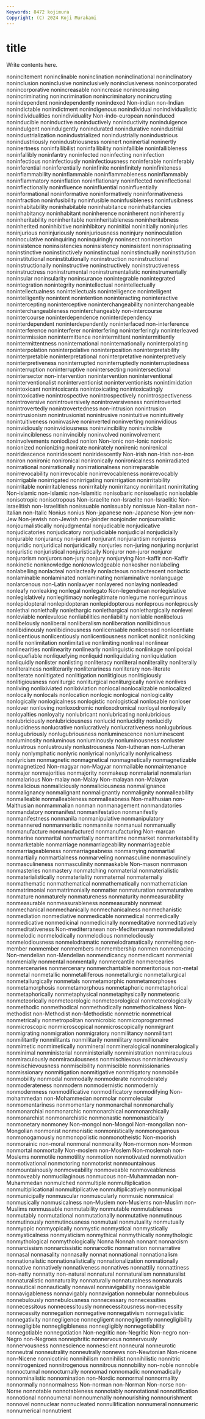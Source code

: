 ```yaml
---
Keywords: 8472 kojimura
Copyright: (C) 2024 Koji Murakami
---
```


# title

Write contents here.



nonincitement noninclinable noninclination noninclinational noninclinatory noninclusion noninclusive
noninclusively noninclusiveness nonincorporated nonincorporative nonincreasable nonincrease nonincreasing nonincriminating nonincrimination nonincriminatory
nonincrusting nonindependent nonindependently nonindexed Non-indian non-Indian nonindictable nonindictment nonindigenous nonindividual
nonindividualistic nonindividualities nonindividuality Non-indo-european noninduced noninducible noninductive noninductively noninductivity nonindulgence
nonindulgent nonindulgently nonindurated nonindurative nonindustrial nonindustrialization nonindustrialized nonindustrially nonindustrious nonindustriously
nonindustriousness noninert noninertial noninertly noninertness noninfallibilist noninfallibility noninfallible noninfallibleness noninfallibly
noninfantry noninfected noninfecting noninfection noninfectious noninfectiously noninfectiousness noninferable noninferably noninferential
noninferentially noninfinite noninfinitely noninfiniteness noninflammability noninflammable noninflammableness noninflammably noninflammatory noninflation
noninflationary noninflected noninflectional noninflectionally noninfluence noninfluential noninfluentially noninformational noninformative noninformatively
noninformativeness noninfraction noninfusibility noninfusible noninfusibleness noninfusibness noninhabitability noninhabitable noninhabitance noninhabitancies
noninhabitancy noninhabitant noninherence noninherent noninherently noninheritability noninheritable noninheritableness noninheritabness noninherited
noninhibitive noninhibitory noninitial noninitially noninjuries noninjurious noninjuriously noninjuriousness noninjury noninoculation
noninoculative noninquiring noninquiringly noninsect noninsertion noninsistence noninsistencies noninsistency noninsistent noninspissating
noninstinctive noninstinctively noninstinctual noninstinctually noninstitution noninstitutional noninstitutionally noninstruction noninstructional noninstructionally
noninstructive noninstructively noninstructiveness noninstructress noninstrumental noninstrumentalistic noninstrumentally noninsular noninsularity noninsurance
nonintegrable nonintegrated nonintegration nonintegrity nonintellectual nonintellectually nonintellectualness nonintellectuals nonintelligence nonintelligent
nonintelligently nonintent nonintention noninteracting noninteractive nonintercepting noninterceptive noninterchangeability noninterchangeable noninterchangeableness
noninterchangeably non-intercourse nonintercourse noninterdependence noninterdependency noninterdependent noninterdependently noninterfaced non-interference noninterference
noninterferer noninterfering noninterferingly noninterleaved nonintermission nonintermittence nonintermittent nonintermittently nonintermittentness noninternational
noninternationally noninterpolating noninterpolation noninterpolative noninterposition noninterpretability noninterpretable noninterpretational noninterpretative noninterpretively
noninterpretiveness noninterrupted noninterruptedly noninterruptedness noninterruption noninterruptive nonintersecting nonintersectional nonintersector non-intervention
nonintervention noninterventional noninterventionalist noninterventionist noninterventionists nonintimidation nonintoxicant nonintoxicants nonintoxicating nonintoxicatingly
nonintoxicative nonintrospective nonintrospectively nonintrospectiveness nonintroversive nonintroversively nonintroversiveness nonintroverted nonintrovertedly nonintrovertedness
non-intrusion nonintrusion nonintrusionism nonintrusionist nonintrusive nonintuitive nonintuitively nonintuitiveness noninvasive noninverted
noninverting noninvidious noninvidiously noninvidiousness noninvincibility noninvincible noninvincibleness noninvincibly noninvolved noninvolvement
noninvolvements noniodized nonion Non-ionic non-Ionic nonionic nonionized nonionizing nonirate nonirately
nonirenic nonirenical noniridescence noniridescent noniridescently Non-irish non-Irish non-iron noniron nonironic
nonironical nonironically nonironicalness nonirradiated nonirrational nonirrationally nonirrationalness nonirreparable nonirrevocability nonirrevocable
nonirrevocableness nonirrevocably nonirrigable nonirrigated nonirrigating nonirrigation nonirritability nonirritable nonirritableness nonirritably
nonirritancy nonirritant nonirritating Non-islamic non-Islamic non-Islamitic nonisobaric nonisoelastic nonisolable nonisotropic
nonisotropous Non-israelite non-Israelite non-Israelitic Non-israelitish non-Israelitish nonissuable nonissuably nonissue Non-italian
non-Italian non-Italic Nonius nonius Non-japanese non-Japanese Non-jew non-Jew Non-jewish non-Jewish
non-joinder nonjoinder nonjournalistic nonjournalistically nonjudgmental nonjudicable nonjudicative nonjudicatories nonjudicatory nonjudiciable
nonjudicial nonjudicially nonjurable nonjurancy non-jurant nonjurant nonjurantism nonjuress nonjuridic nonjuridical
nonjuridically nonjuries non-juring nonjuring nonjurist nonjuristic nonjuristical nonjuristically Nonjuror non-juror
nonjuror nonjurorism nonjurors non-jury nonjury nonjurying Non-kaffir non-Kaffir nonkinetic nonknowledge
nonknowledgeable nonkosher nonlabeling nonlabelling nonlacteal nonlacteally nonlacteous nonlactescent nonlactic nonlaminable
nonlaminated nonlaminating nonlaminative nonlanguage nonlarcenous non-Latin nonlawyer nonlayered nonlaying nonleaded
nonleafy nonleaking nonlegal nonlegato Non-legendrean nonlegislative nonlegislatively nonlegitimacy nonlegitimate nonlegume
nonleguminous nonlepidopteral nonlepidopteran nonlepidopterous nonleprous nonleprously nonlethal nonlethally nonlethargic nonlethargical
nonlethargically nonlevel nonleviable nonlevulose nonliabilities nonliability nonliable nonlibelous nonlibelously nonliberal
nonliberalism nonliberation nonlibidinous nonlibidinously nonlibidinousness nonlicensable nonlicensed nonlicentiate nonlicentious nonlicentiously
nonlicentiousness nonlicet nonlicit nonlicking nonlife nonlimitation nonlimitative nonlimiting nonlineal nonlinear
nonlinearities nonlinearity nonlinearly nonlinguistic nonlinkage nonlipoidal nonliquefiable nonliquefying nonliquid nonliquidating
nonliquidation nonliquidly nonlister nonlisting nonliteracy nonliteral nonliterality nonliterally nonliteralness nonliterarily
nonliterariness nonliterary non-literate nonliterate nonlitigated nonlitigation nonlitigious nonlitigiously nonlitigiousness nonliturgic
nonliturgical nonliturgically nonlive nonlives nonliving nonlixiviated nonlixiviation nonlocal nonlocalizable nonlocalized
nonlocally nonlocals nonlocation nonlogic nonlogical nonlogicality nonlogically nonlogicalness nonlogistic nonlogistical
nonlosable nonloser nonlover nonloving nonloxodromic nonloxodromical nonloyal nonloyally nonloyalties nonloyalty
nonlubricant nonlubricating nonlubricious nonlubriciously nonlubriciousness nonlucid nonlucidity nonlucidly nonlucidness nonlucrative
nonlucratively nonlucrativeness nonlugubrious nonlugubriously nonlugubriousness nonluminescence nonluminescent nonluminosity nonluminous nonluminously
nonluminousness nonluster nonlustrous nonlustrously nonlustrousness Non-lutheran non-Lutheran nonly nonlymphatic nonlyric
nonlyrical nonlyrically nonlyricalness nonlyricism nonmagnetic nonmagnetical nonmagnetically nonmagnetizable nonmagnetized Non-magyar
non-Magyar nonmailable nonmaintenance nonmajor nonmajorities nonmajority nonmakeup nonmalarial nonmalarian nonmalarious
Non-malay non-Malay Non-malayan non-Malayan nonmalicious nonmaliciously nonmaliciousness nonmalignance nonmalignancy nonmalignant
nonmalignantly nonmalignity nonmalleability nonmalleable nonmalleableness nonmalleabness Non-malthusian non-Malthusian nonmammalian nonman
nonmanagement nonmandatories nonmandatory nonmanifest nonmanifestation nonmanifestly nonmanifestness nonmanila nonmanipulative nonmanipulatory
nonmannered nonmanneristic nonmannite nonmanual nonmanually nonmanufacture nonmanufactured nonmanufacturing Non-marcan nonmarine
nonmarital nonmaritally nonmaritime nonmarket nonmarketability nonmarketable nonmarriage nonmarriageability nonmarriageable nonmarriageableness
nonmarriageabness nonmarrying nonmartial nonmartially nonmartialness nonmarveling nonmasculine nonmasculinely nonmasculineness nonmasculinity
nonmaskable Non-mason nonmason nonmasteries nonmastery nonmatching nonmaterial nonmaterialistic nonmaterialistically nonmateriality
nonmaternal nonmaternally nonmathematic nonmathematical nonmathematically nonmathematician nonmatrimonial nonmatrimonially nonmatter nonmaturation
nonmaturative nonmature nonmaturely nonmatureness nonmaturity nonmeasurability nonmeasurable nonmeasurableness nonmeasurably nonmeat
nonmechanical nonmechanically nonmechanicalness nonmechanistic nonmediation nonmediative nonmedicable nonmedical nonmedically nonmedicative
nonmedicinal nonmedicinally nonmeditative nonmeditatively nonmeditativeness Non-mediterranean non-Mediterranean nonmedullated nonmelodic nonmelodically
nonmelodious nonmelodiously nonmelodiousness nonmelodramatic nonmelodramatically nonmelting non-member nonmember nonmembers nonmembership
nonmen nonmenacing Non-mendelian non-Mendelian nonmendicancy nonmendicant nonmenial nonmenially nonmental nonmentally
nonmercantile nonmercearies nonmercenaries nonmercenary nonmerchantable nonmeritorious non-metal nonmetal nonmetallic nonmetalliferous
nonmetallurgic nonmetallurgical nonmetallurgically nonmetals nonmetamorphic nonmetamorphoses nonmetamorphosis nonmetamorphous nonmetaphoric nonmetaphorical
nonmetaphorically nonmetaphysical nonmetaphysically nonmeteoric nonmeteorically nonmeteorologic nonmeteorological nonmeteorologically nonmethodic nonmethodical
nonmethodically nonmethodicalness Non-methodist non-Methodist non-Methodistic nonmetric nonmetrical nonmetrically nonmetropolitan nonmicrobic
nonmicroprogrammed nonmicroscopic nonmicroscopical nonmicroscopically nonmigrant nonmigrating nonmigration nonmigratory nonmilitancy nonmilitant
nonmilitantly nonmilitants nonmilitarily nonmilitary nonmillionaire nonmimetic nonmimetically nonmineral nonmineralogical nonmineralogically
nonminimal nonministerial nonministerially nonministration nonmiraculous nonmiraculously nonmiraculousness nonmischievous nonmischievously nonmischievousness
nonmiscibility nonmiscible nonmissionaries nonmissionary nonmitigation nonmitigative nonmitigatory nonmobile nonmobility nonmodal
nonmodally nonmoderate nonmoderately nonmoderateness nonmodern nonmodernistic nonmodernly nonmodernness nonmodificative nonmodificatory
nonmodifying Non-mohammedan non-Mohammedan nonmolar nonmolecular nonmomentariness nonmomentary nonmonarchal nonmonarchally nonmonarchial
nonmonarchic nonmonarchical nonmonarchically nonmonarchist nonmonarchistic nonmonastic nonmonastically nonmonetary nonmoney Non-mongol
non-Mongol Non-mongolian non-Mongolian nonmonist nonmonistic nonmonistically nonmonogamous nonmonogamously nonmonopolistic nonmonotheistic
Non-moorish nonmorainic non-moral nonmoral nonmorality Non-mormon non-Mormon nonmortal nonmortally Non-moslem
non-Moslem Non-moslemah non-Moslems nonmotile nonmotility nonmotion nonmotivated nonmotivation nonmotivational nonmotoring
nonmotorist nonmountainous nonmountainously nonmoveability nonmoveable nonmoveableness nonmoveably nonmucilaginous nonmucous non-Muhammadan
non-Muhammedan nonmulched nonmultiple nonmultiplication nonmultiplicational nonmultiplicative nonmultiplicatively nonmunicipal nonmunicipally nonmuscular
nonmuscularly nonmusic nonmusical nonmusically nonmusicalness non-Muslem non-Muslems non-Muslim non-Muslims nonmussable
nonmutability nonmutable nonmutableness nonmutably nonmutational nonmutationally nonmutative nonmutinous nonmutinously nonmutinousness
nonmutual nonmutuality nonmutually nonmyopic nonmyopically nonmystic nonmystical nonmystically nonmysticalness nonmysticism
nonmythical nonmythically nonmythologic nonmythological nonmythologically Nonna Nonnah nonnant nonnarcism nonnarcissism
nonnarcissistic nonnarcotic nonnarration nonnarrative nonnasal nonnasality nonnasally nonnat nonnational nonnationalism
nonnationalistic nonnationalistically nonnationalization nonnationally nonnative nonnatively nonnativeness nonnatives nonnattily nonnattiness
non-natty nonnatty non-natural nonnatural nonnaturalism nonnaturalist nonnaturalistic nonnaturality nonnaturally nonnaturalness
nonnaturals nonnautical nonnautically nonnaval nonnavigability nonnavigable nonnavigableness nonnavigably nonnavigation nonnebular
nonnebulous nonnebulously nonnebulousness nonnecessary nonnecessities nonnecessitous nonnecessitously nonnecessitousness non-necessity nonnecessity
nonnegation nonnegative nonnegativism nonnegativistic nonnegativity nonnegligence nonnegligent nonnegligently nonnegligibility nonnegligible
nonnegligibleness nonnegligibly nonnegotiability nonnegotiable nonnegotiation Non-negritic non-Negritic Non-negro non-Negro non-Negroes
nonnephritic nonnervous nonnervously nonnervousness nonnescience nonnescient nonneural nonneurotic nonneutral nonneutrality
nonneutrally nonnews non-Newtonian Non-nicene non-Nicene nonnicotinic nonnihilism nonnihilist nonnihilistic nonnitric
nonnitrogenized nonnitrogenous nonnitrous nonnobility non-noble nonnoble nonnocturnal nonnocturnally nonnomad nonnomadic
nonnomadically nonnominalistic nonnomination non-Nordic nonnormal nonnormality nonnormally nonnormalness Non-norman non-Norman
Non-norse non-Norse nonnotable nonnotableness nonnotably nonnotational nonnotification nonnotional nonnoumenal nonnoumenally
nonnourishing nonnourishment nonnovel nonnuclear nonnucleated nonnullification nonnumeral nonnumeric nonnumerical nonnutrient
